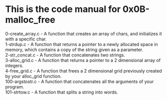 # This is the code manual for 0x0B-malloc_free  
0-create_array.c - A function that creates an array of chars, and initializes it with a specific char.  
1-strdup.c - A function that returns a pointer to a newly allocated space in memory, which contains a copy of the string given as a parameter.  
2-str_concat.c - A function that concatenates two strings.  
3-alloc_grid.c - A function that returns a pointer to a 2 dimensional array of integers.  
4-free_grid.c - A function that frees a 2 dimensional grid previously created by your alloc_grid function.  
100-argstostr.c - A function that concatenates all the arguments of your program.  
101-strtow.c - A function that splits a string into words.  